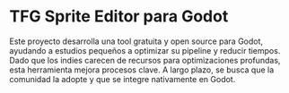 # TFG Sprite Editor para Godot
Este proyecto desarrolla una tool gratuita y open source para Godot, ayudando a estudios pequeños a optimizar su pipeline y reducir tiempos. Dado que los indies carecen de recursos para optimizaciones profundas, esta herramienta mejora procesos clave. A largo plazo, se busca que la comunidad la adopte y que se integre nativamente en Godot.
